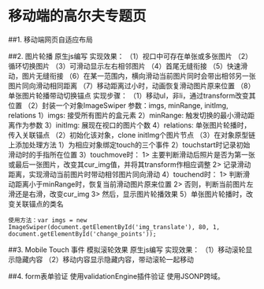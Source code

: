 # 移动端的高尔夫专题页

##1. 移动端网页自适应布局
  
##2. 图片轮播
    原生js编写
    实现效果：
            （1）视口中可存在单张或多张图片
            （2）循环切换图片
            （3）可滑动显示左右相邻图片
            （4）首尾无缝衔接
            （5）快速滑动，图片无缝衔接
            （6）在某一范围内，横向滑动当前图片同时会带出相邻另一张图片同向滑动相同距离
            （7）移动距离过小时，动画恢复滑动图片原来位置
            （8）单张图片轮播带动切换锚点
    实现步骤：
            （1）移动ul，非li，通过transform改变其位置
            （2）封装一个对象ImageSwiper
                参数：imgs, minRange, initImg, relations
                1）imgs: 接受所有图片的盒元素
                2）minRange: 触发切换的最小滑动距离作为参数
                3）initImg: 展现在视口的图片个数
                4）relations: 单张图片轮播时，传入关联锚点
            （2）初始化该对象，clone initImg个图片节点
            （3）在对象原型链上添加处理方法
                1）为相应对象绑定touch的三个事件
                2）touchstart时记录初始滑动时的手指所在位置
                3）touchmove时：
                    1> 主要判断滑动后照片是否为第一张或最后一张图片，改变其cur_img值，并将其transform作相应调整
                    2> 记录滑动距离，实现滑动当前图片时带动相邻图片同向滑动
                4）touchend时：
                    1> 判断滑动距离小于minRange时，恢复当前滑动图片原来位置
                    2> 否则，判断当前图片左滑还是右滑，改变cur_img
                    3> 然后，显示图片轮播效果
                5）单张图片轮播时，改变关联锚点的类名
                    
    使用方法：var imgs = new ImageSwiper(document.getElementById('img_translate'), 80, 1, document.getElementById('change_points'));

##3. Mobile Touch 事件 模拟滚轮效果
    原生js编写
    实现效果：
            （1）移动滚轮显示隐藏内容
            （2）移动内容显示隐藏内容，带动滚轮一起移动

##4. form表单验证
    使用validationEngine插件验证
    使用JSONP跨域。
